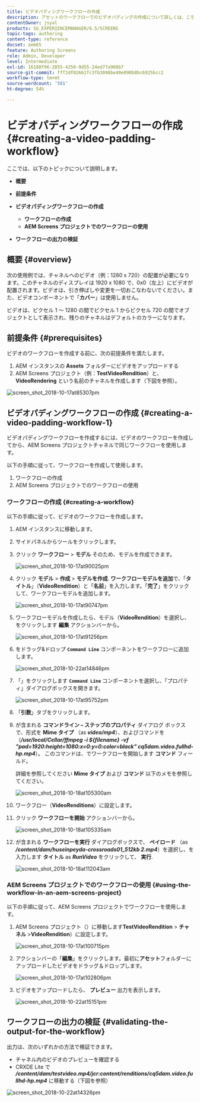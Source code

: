 ```yaml
---
title: ビデオパディングワークフローの作成
description: アセットのワークフローでのビデオパディングの作成について詳しくは、こちらを参照してください。
contentOwner: jsyal
products: SG_EXPERIENCEMANAGER/6.5/SCREENS
topic-tags: authoring
content-type: reference
docset: aem65
feature: Authoring Screens
role: Admin, Developer
level: Intermediate
exl-id: 16180f96-2855-4250-9d55-24ed77a908b7
source-git-commit: fff2df02661fc3fb3098be40e090b8bc6925bcc2
workflow-type: tm+mt
source-wordcount: '561'
ht-degree: 54%

---
```


# ビデオパディングワークフローの作成 {#creating-a-video-padding-workflow}

ここでは、以下のトピックについて説明します。

* **概要**
* **前提条件**
* **ビデオパディングワークフローの作成**
   * **ワークフローの作成**
   * **AEM Screens プロジェクトでのワークフローの使用**

* **ワークフローの出力の検証**

## 概要 {#overview}

次の使用例では、チャネルへのビデオ（例：1280 x 720）の配置が必要になります。このチャネルのディスプレイは 1920 x 1080 で、0x0（左上）にビデオが配置されます。ビデオは、引き伸ばしや変更を一切おこなわないでください。また、ビデオコンポーネントで「**カバー**」は使用しません。

ビデオは、ピクセル 1 ～ 1280 の間でピクセル 1 からピクセル 720 の間でオブジェクトとして表示され、残りのチャネルはデフォルトのカラーになります。

## 前提条件 {#prerequisites}

ビデオのワークフローを作成する前に、次の前提条件を満たします。

1. AEM インスタンスの **Assets** フォルダーにビデオをアップロードする
1. AEM Screens プロジェクト（例：**TestVideoRendition**）と、**VideoRendering** という名前のチャネルを作成します（下図を参照）。

![screen_shot_2018-10-17at85307pm](assets/screen_shot_2018-10-17at85307pm.png)

## ビデオパディングワークフローの作成 {#creating-a-video-padding-workflow-1}

ビデオパディングワークフローを作成するには、ビデオのワークフローを作成してから、AEM Screens プロジェクトチャネルで同じワークフローを使用します。

以下の手順に従って、ワークフローを作成して使用します。

1. ワークフローの作成
1. AEM Screens プロジェクトでのワークフローの使用

### ワークフローの作成 {#creating-a-workflow}

以下の手順に従って、ビデオのワークフローを作成します。

1. AEM インスタンスに移動します。
1. サイドパネルからツールをクリックします。
1. クリック **ワークフロー** > **モデル** そのため、モデルを作成できます。

   ![screen_shot_2018-10-17at90025pm](assets/screen_shot_2018-10-17at90025pm.png)

1. クリック **モデル** > **作成** > **モデルを作成**. **ワークフローモデルを追加**&#x200B;で、「**タイトル**」（**VideoRendition**）と「**名前**」を入力します。「**完了**」をクリックして、ワークフローモデルを追加します。

   ![screen_shot_2018-10-17at90747pm](assets/screen_shot_2018-10-17at90747pm.png)

1. ワークフローモデルを作成したら、モデル（**VideoRendition**）を選択し、をクリックします **編集** アクションバーから。

   ![screen_shot_2018-10-17at91256pm](assets/screen_shot_2018-10-17at91256pm.png)

1. をドラッグ&amp;ドロップ **`Command Line`** コンポーネントをワークフローに追加します。

   ![screen_shot_2018-10-22at14846pm](assets/screen_shot_2018-10-22at14846pm.png)

1. 「」をクリックします **`Command Line`** コンポーネントを選択し、「プロパティ」ダイアログボックスを開きます。

   ![screen_shot_2018-10-17at95752pm](assets/screen_shot_2018-10-17at95752pm.png)

1. 「**引数**」タブをクリックします。
1. が含まれる **コマンドライン – ステップのプロパティ** ダイアログ ボックスで、形式を **Mime タイプ** （as ***video/mp4***）、およびコマンドを（***/usr/local/Cellar/ffmpeg -i ${filename} -vf &quot;pad=1920:height=1080:x=0:y=0:color=black&quot; cq5dam.video.fullhd-hp.mp4***）。 このコマンドは、でワークフローを開始します **コマンド** フィールド。

   詳細を参照してください **Mime タイプ** および **コマンド** 以下のメモを参照してください。

   ![screen_shot_2018-10-18at105300am](assets/screen_shot_2018-10-18at105300am.png)

1. ワークフロー（**VideoRenditions**）に設定します。
1. クリック **ワークフローを開始** アクションバーから。

   ![screen_shot_2018-10-18at105335am](assets/screen_shot_2018-10-18at105335am.png)

1. が含まれる **ワークフローを実行** ダイアログボックスで、 **ペイロード** （as ***/content/dam/huseinpeyda-crossroads01_512kb 2.mp4***）を選択し、を入力します **タイトル** as ***RunVideo*** をクリックして、 **実行**.

   ![screen_shot_2018-10-18at112043am](assets/screen_shot_2018-10-18at112043am.png)

### AEM Screens プロジェクトでのワークフローの使用 {#using-the-workflow-in-an-aem-screens-project}

以下の手順に従って、AEM Screens プロジェクトでワークフローを使用します。

1. AEM Screens プロジェクト（）に移動します&#x200B;**TestVideoRendition** > **チャネル** >**VideoRendition**）に設定します。

   ![screen_shot_2018-10-17at100715pm](assets/screen_shot_2018-10-17at100715pm.png)

1. アクションバーの「**編集**」をクリックします。最初に&#x200B;**アセット**&#x200B;フォルダーにアップロードしたビデオをドラッグ＆ドロップします。

   ![screen_shot_2018-10-17at102806pm](assets/screen_shot_2018-10-17at102806pm.png)

1. ビデオをアップロードしたら、 **プレビュー** 出力を表示します。

   ![screen_shot_2018-10-22at15151pm](assets/screen_shot_2018-10-22at15151pm.png)

## ワークフローの出力の検証 {#validating-the-output-for-the-workflow}

出力は、次のいずれかの方法で検証できます。

* チャネル内のビデオのプレビューを確認する
* CRXDE Lite で ***/content/dam/testvideo.mp4/jcr:content/renditions/cq5dam.video.fullhd-hp.mp4*** に移動する（下図を参照）

![screen_shot_2018-10-22at14326pm](assets/screen_shot_2018-10-22at14326pm.png)
